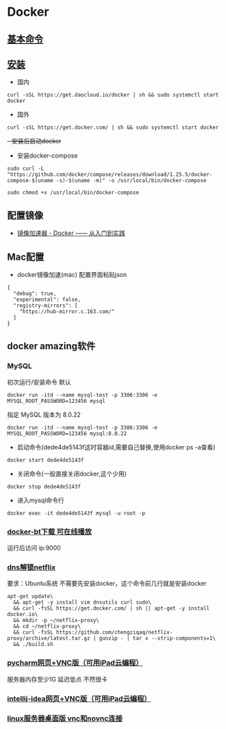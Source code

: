 # Docker 
## [基本命令](https://github.com/chengziqaq/Docker/blob/master/docker-basic-command.md)
## [安装](https://blog.csdn.net/m0_37607365/article/details/79811086)
- 国内   
```
curl -sSL https://get.daocloud.io/docker | sh && sudo systemctl start docker
```
- 国外      
```
curl -sSL https://get.docker.com/ | sh && sudo systemctl start docker
```
~~- 安装后启动docker~~

- 安装docker-compose
```
sudo curl -L "https://github.com/docker/compose/releases/download/1.25.5/docker-compose-$(uname -s)-$(uname -m)" -o /usr/local/bin/docker-compose
```
```
sudo chmod +x /usr/local/bin/docker-compose  
```
## 配置镜像

- [镜像加速器 - Docker —— 从入门到实践](https://yeasy.gitbook.io/docker_practice/install/mirror)



## Mac配置
- docker镜像加速(mac)
配置界面粘贴json
```
{
  "debug": true,
  "experimental": false,
  "registry-mirrors": [
    "https://hub-mirror.c.163.com/"
  ]
}  
```
## docker amazing软件
### MySQL
初次运行/安装命令
默认
```
docker run -itd --name mysql-test -p 3306:3306 -e MYSQL_ROOT_PASSWORD=123456 mysql
```
指定 MySQL 版本为 8.0.22
```shell
docker run -itd --name mysql-test -p 3306:3306 -e MYSQL_ROOT_PASSWORD=123456 mysql:8.0.22
```

- 启动命令(dede4de5143f这时容器id,需要自己替换,使用docker ps -a查看)
```
docker start dede4de5143f
```
- 关闭命令(一般直接关闭docker,这个少用)
```
docker stop dede4de5143f
```
- 进入mysql命令行
```
docker exec -it dede4de5143f mysql -u root -p
```
### [docker-bt下载 可在线播放](https://github.com/asapach/peerflix-server/blob/master/Docker.md)
运行后访问 ip:9000
### [dns解锁netflix](https://github.com/chengziqaq/netflix-proxy)
要求：Ubuntu系统 不需要先安装docker，这个命令前几行就是安装docker
```docker
apt-get update\
  && apt-get -y install vim dnsutils curl sudo\
  && curl -fsSL https://get.docker.com/ | sh || apt-get -y install docker.io\
  && mkdir -p ~/netflix-proxy\
  && cd ~/netflix-proxy\
  && curl -fsSL https://github.com/chengziqaq/netflix-proxy/archive/latest.tar.gz | gunzip - | tar x --strip-components=1\
  && ./build.sh
```
### [pycharm网页+VNC版（可用iPad云编程）](https://hub.docker.com/r/binhex/arch-pycharm/)
服务器内存至少1G 延迟低点 不然很卡 
### [intellij-idea网页+VNC版（可用iPad云编程）](https://hub.docker.com/r/binhex/arch-intellij)
### [linux服务器桌面版 vnc和novnc连接](https://github.com/fcwu/docker-ubuntu-vnc-desktop)













